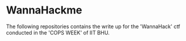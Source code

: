 # WannaHackme
The following repositories contains the write up for the 'WannaHack' ctf conducted in the 'COPS WEEK' of IIT BHU.
